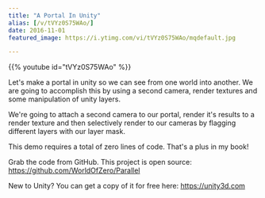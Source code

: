 ```yaml
---
title: "A Portal In Unity"
alias: [/v/tVYz0S75WAo/]
date: 2016-11-01
featured_image: https://i.ytimg.com/vi/tVYz0S75WAo/mqdefault.jpg

---
```


{{% youtube id="tVYz0S75WAo" %}}

Let's make a portal in unity so we can see from one world into another. We are going to accomplish this by using a second camera, render textures and some manipulation of unity layers.

We're going to attach a second camera to our portal, render it's results to a render texture and then selectively render to our cameras by flagging different layers with our layer mask.

This demo requires a total of zero lines of code. That's a plus in my book!

Grab the code from GitHub. This project is open source: https://github.com/WorldOfZero/Parallel

New to Unity? You can get a copy of it for free here: https://unity3d.com